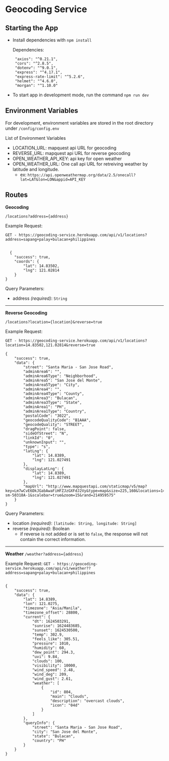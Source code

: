 # Geocoding Service

## Starting the App

- Install dependencies with `npm install`

  Dependencies:
   ```
    "axios": "^0.21.1",
    "cors": "^2.8.5",
    "dotenv": "^9.0.1",
    "express": "^4.17.1",
    "express-rate-limit": "^5.2.6",
    "helmet": "^4.6.0",
    "morgan": "^1.10.0"
    ```
- To start app in development mode, run the command `npm run dev`

## Environment Variables

For development, environment variables are stored in the root directory under `/config/config.env`

List of Environment Variables
  - LOCATION_URL: mapquest api URL for geocoding
  - REVERSE_URL: mapquest api URL for reverse geocoding
  - OPEN_WEATHER_API_KEY: api key for open weather
  - OPEN_WEATHER_URL: One call api URL for retreiving weather by latitude and longitude.
    - ex: `https://api.openweathermap.org/data/2.5/onecall?lat=LAT&lon=LON&appid=API_KEY`

## Routes

**Geocoding** 

`/locations?address={address}`

Example Request: 

`GET - https://geocoding-service.herokuapp.com/api/v1/locations?address=sapang+palay+bulacan+philippines`
  
  
```
  
  {
    "success": true,
    "coords": {
        "lat": 14.83502,
        "lng": 121.02814
    }
}
```

Query Parameters:
- address *(required)*: `String`

*****

**Reverse Geocoding** 

`/locations?location={location}&reverse=true`

Example Request: 

`GET - https://geocoding-service.herokuapp.com/api/v1/locations?location=14.83502,121.02814&reverse=true`

```
{
    "success": true,
    "data": {
        "street": "Santa Maria - San Jose Road",
        "adminArea6": "",
        "adminArea6Type": "Neighborhood",
        "adminArea5": "San Jose del Monte",
        "adminArea5Type": "City",
        "adminArea4": "",
        "adminArea4Type": "County",
        "adminArea3": "Bulacan",
        "adminArea3Type": "State",
        "adminArea1": "PH",
        "adminArea1Type": "Country",
        "postalCode": "3022",
        "geocodeQualityCode": "B1AAA",
        "geocodeQuality": "STREET",
        "dragPoint": false,
        "sideOfStreet": "N",
        "linkId": "0",
        "unknownInput": "",
        "type": "s",
        "latLng": {
            "lat": 14.8389,
            "lng": 121.027491
        },
        "displayLatLng": {
            "lat": 14.8389,
            "lng": 121.027491
        },
        "mapUrl": "http://www.mapquestapi.com/staticmap/v5/map?key=Lm7wCvE6DkJGabAwaFiHFZJzGXFdJ2Vy&type=map&size=225,160&locations=14.8389002,121.0274905|marker-sm-50318A-1&scalebar=true&zoom=15&rand=214959575"
    }
}
```

Query Parameters:
- location *(required)*: `[latitude: String, longitude: String]`
- reverse *(required)*: Boolean
  - if reverse is not added or is set to `false`, the response will not contain the correct information.

*****

**Weather** `/weather?address={address}`

Example Request: `GET - https://geocoding-service.herokuapp.com/api/v1/weather??address=sapang+palay+bulacan+philippines`

```

{
    "success": true,
    "data": {
        "lat": 14.8389,
        "lon": 121.0275,
        "timezone": "Asia/Manila",
        "timezone_offset": 28800,
        "current": {
            "dt": 1624503291,
            "sunrise": 1624483685,
            "sunset": 1624530500,
            "temp": 302.9,
            "feels_like": 305.51,
            "pressure": 1010,
            "humidity": 60,
            "dew_point": 294.3,
            "uvi": 9.84,
            "clouds": 100,
            "visibility": 10000,
            "wind_speed": 2.48,
            "wind_deg": 209,
            "wind_gust": 2.61,
            "weather": [
                {
                    "id": 804,
                    "main": "Clouds",
                    "description": "overcast clouds",
                    "icon": "04d"
                }
            ]
        },
        "queryInfo": {
            "street": "Santa Maria - San Jose Road",
            "city": "San Jose del Monte",
            "state": "Bulacan",
            "country": "PH"
        }
    }
}
```
